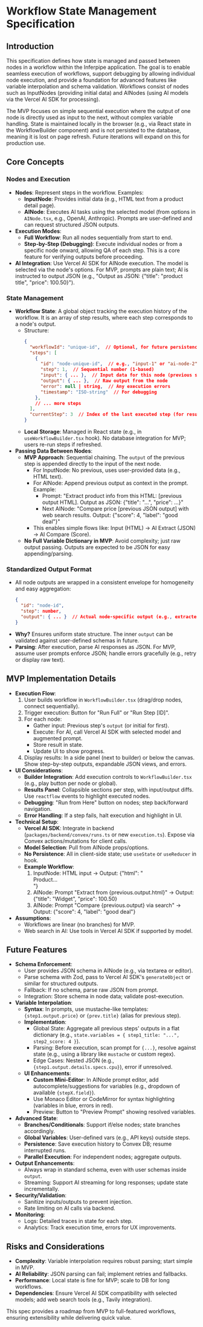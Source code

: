 # Workflow State Management Specification

## Introduction

This specification defines how state is managed and passed between nodes in a workflow within the Inferpipe application. The goal is to enable seamless execution of workflows, support debugging by allowing individual node execution, and provide a foundation for advanced features like variable interpolation and schema validation. Workflows consist of nodes such as InputNodes (providing initial data) and AINodes (using AI models via the Vercel AI SDK for processing).

The MVP focuses on simple sequential execution where the output of one node is directly used as input to the next, without complex variable handling. State is maintained locally in the browser (e.g., via React state in the WorkflowBuilder component) and is not persisted to the database, meaning it is lost on page refresh. Future iterations will expand on this for production use.

## Core Concepts

### Nodes and Execution

- **Nodes**: Represent steps in the workflow. Examples:
  - **InputNode**: Provides initial data (e.g., HTML text from a product detail page).
  - **AINode**: Executes AI tasks using the selected model (from options in `AINode.tsx`, e.g., OpenAI, Anthropic). Prompts are user-defined and can request structured JSON outputs.
- **Execution Modes**:
  - **Full Workflow**: Run all nodes sequentially from start to end.
  - **Step-by-Step (Debugging)**: Execute individual nodes or from a specific node onward, allowing QA of each step. This is a core feature for verifying outputs before proceeding.
- **AI Integration**: Use Vercel AI SDK for AINode execution. The model is selected via the node's options. For MVP, prompts are plain text; AI is instructed to output JSON (e.g., "Output as JSON: {\"title\": \"product title\", \"price\": 100.50}").

### State Management

- **Workflow State**: A global object tracking the execution history of the workflow. It is an array of step results, where each step corresponds to a node's output.
  - Structure:
    ```json
    {
      "workflowId": "unique-id",  // Optional, for future persistence
      "steps": [
        {
          "id": "node-unique-id",  // e.g., "input-1" or "ai-node-2"
          "step": 1,  // Sequential number (1-based)
          "input": { ... },  // Input data for this node (previous step's output or initial data)
          "output": { ... },  // Raw output from the node
          "error": null | string,  // Any execution errors
          "timestamp": "ISO-string"  // For debugging
        },
        // ... more steps
      ],
      "currentStep": 3  // Index of the last executed step (for resuming)
    }
    ```
  - **Local Storage**: Managed in React state (e.g., in `useWorkflowBuilder.tsx` hook). No database integration for MVP; users re-run steps if refreshed.
- **Passing Data Between Nodes**:
  - **MVP Approach**: Sequential chaining. The `output` of the previous step is appended directly to the input of the next node.
    - For InputNode: No previous, uses user-provided data (e.g., HTML text).
    - For AINode: Append previous output as context in the prompt. Example:
      - Prompt: "Extract product info from this HTML: [previous output HTML]. Output as JSON: {\"title\": \"...\", \"price\": ...}"
      - Next AINode: "Compare price [previous JSON output] with web search results. Output: {\"score\": 4, \"label\": \"good deal\"}"
    - This enables simple flows like: Input (HTML) → AI Extract (JSON) → AI Compare (Score).
  - **No Full Variable Dictionary in MVP**: Avoid complexity; just raw output passing. Outputs are expected to be JSON for easy appending/parsing.

### Standardized Output Format

- All node outputs are wrapped in a consistent envelope for homogeneity and easy aggregation:
  ```json
  {
    "id": "node-id",
    "step": number,
    "output": { ... }  // Actual node-specific output (e.g., extracted product JSON or score)
  }
  ```
- **Why?** Ensures uniform state structure. The inner `output` can be validated against user-defined schemas in future.
- **Parsing**: After execution, parse AI responses as JSON. For MVP, assume user prompts enforce JSON; handle errors gracefully (e.g., retry or display raw text).

## MVP Implementation Details

- **Execution Flow**:
  1. User builds workflow in `WorkflowBuilder.tsx` (drag/drop nodes, connect sequentially).
  2. Trigger execution: Button for "Run Full" or "Run Step [ID]".
  3. For each node:
     - Gather input: Previous step's `output` (or initial for first).
     - Execute: For AI, call Vercel AI SDK with selected model and augmented prompt.
     - Store result in state.
     - Update UI to show progress.
  4. Display results: In a side panel (next to builder) or below the canvas. Show step-by-step outputs, expandable JSON views, and errors.
- **UI Considerations**:
  - **Builder Integration**: Add execution controls to `WorkflowBuilder.tsx` (e.g., play button per node or global).
  - **Results Panel**: Collapsible sections per step, with input/output diffs. Use `reactflow` events to highlight executed nodes.
  - **Debugging**: "Run from Here" button on nodes; step back/forward navigation.
  - **Error Handling**: If a step fails, halt execution and highlight in UI.
- **Technical Setup**:
  - **Vercel AI SDK**: Integrate in backend (`packages/backend/convex/runs.ts` or new `execution.ts`). Expose via Convex actions/mutations for client calls.
  - **Model Selection**: Pull from AINode props/options.
  - **No Persistence**: All in client-side state; use `useState` or `useReducer` in hook.
  - **Example Workflow**:
    1. InputNode: HTML input → Output: {"html": "<div>Product...</div>"}
    2. AINode: Prompt "Extract from {previous.output.html}" → Output: {"title": "Widget", "price": 100.50}
    3. AINode: Prompt "Compare {previous.output} via search" → Output: {"score": 4, "label": "good deal"}
- **Assumptions**:
  - Workflows are linear (no branches) for MVP.
  - Web search in AI: Use tools in Vercel AI SDK if supported by model.

## Future Features

- **Schema Enforcement**:
  - User provides JSON schema in AINode (e.g., via textarea or editor).
  - Parse schema with Zod, pass to Vercel AI SDK's `generateObject` or similar for structured outputs.
  - Fallback: If no schema, parse raw JSON from prompt.
  - Integration: Store schema in node data; validate post-execution.
- **Variable Interpolation**:
  - **Syntax**: In prompts, use mustache-like templates: `{step1.output.price}` or `{prev.title}` (alias for previous step).
  - **Implementation**:
    - Global State: Aggregate all previous steps' outputs in a flat dictionary (e.g., `state.variables = { step1_title: "...", step2_score: 4 }`).
    - Parsing: Before execution, scan prompt for `{...}`, resolve against state (e.g., using a library like `mustache` or custom regex).
    - Edge Cases: Nested JSON (e.g., `{step1.output.details.specs.cpu}`), error if unresolved.
  - **UI Enhancements**:
    - **Custom Mini-Editor**: In AINode prompt editor, add autocomplete/suggestions for variables (e.g., dropdown of available `{stepX.field}`).
    - Use Monaco Editor or CodeMirror for syntax highlighting (variables in blue, errors in red).
    - Preview: Button to "Preview Prompt" showing resolved variables.
- **Advanced State**:
  - **Branches/Conditionals**: Support if/else nodes; state branches accordingly.
  - **Global Variables**: User-defined vars (e.g., API keys) outside steps.
  - **Persistence**: Save execution history to Convex DB; resume interrupted runs.
  - **Parallel Execution**: For independent nodes; aggregate outputs.
- **Output Enhancements**:
  - Always wrap in standard schema, even with user schemas inside `output`.
  - Streaming: Support AI streaming for long responses; update state incrementally.
- **Security/Validation**:
  - Sanitize inputs/outputs to prevent injection.
  - Rate limiting on AI calls via backend.
- **Monitoring**:
  - Logs: Detailed traces in state for each step.
  - Analytics: Track execution time, errors for UX improvements.

## Risks and Considerations

- **Complexity**: Variable interpolation requires robust parsing; start simple in MVP.
- **AI Reliability**: JSON parsing can fail; implement retries and fallbacks.
- **Performance**: Local state is fine for MVP; scale to DB for long workflows.
- **Dependencies**: Ensure Vercel AI SDK compatibility with selected models; add web search tools (e.g., Tavily integration).

This spec provides a roadmap from MVP to full-featured workflows, ensuring extensibility while delivering quick value.
